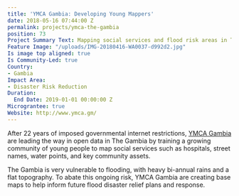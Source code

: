 ```yaml
---
title: 'YMCA Gambia: Developing Young Mappers'
date: 2018-05-16 07:44:00 Z
permalink: projects/ymca-the-gambia
position: 73
Project Summary Text: Mapping social services and flood risk areas in The Gambia
Feature Image: "/uploads/IMG-20180416-WA0037-d992d2.jpg"
Is image top aligned: true
Is Community-Led: true
Country:
- Gambia
Impact Area:
- Disaster Risk Reduction
Duration:
  End Date: 2019-01-01 00:00:00 Z
Micrograntee: true
Website: http://www.ymca.gm/
---
```


After 22 years of imposed governmental internet restrictions, [YMCA Gambia](http://www.ymca.gm/) are leading the way in open data in The Gambia by training a growing community of young people to map social services such as hospitals, street names, water points, and key community assets.

The Gambia is very vulnerable to flooding, with heavy bi-annual rains and a flat topography. To abate this ongoing risk, YMCA Gambia are creating base maps to help inform future flood disaster relief plans and response.
